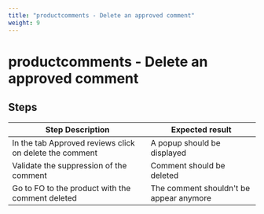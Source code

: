 ```yaml
---
title: "productcomments - Delete an approved comment"
weight: 9
---
```


# productcomments - Delete an approved comment
## Steps
| Step Description | Expected result |
| ----- | ----- |
| In the tab Approved reviews click on delete the comment | A popup should be displayed |
| Validate the suppression of the comment | Comment should be deleted |
| Go to FO to the product with the comment deleted | The comment shouldn't be appear anymore |
